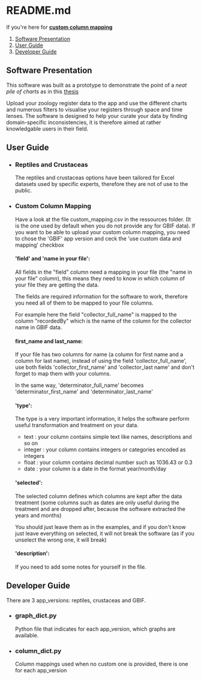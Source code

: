 # README.md

If you're here for **[custom column mapping](#custom-column-mapping)**

1. [Software Presentation](#software-presentation)
2. [User Guide](#user-guide)
3. [Developer Guide](#developer-guide)

## Software Presentation

This software was built as a prototype to demonstrate the point of a *neat pile of charts* as in this [thesis](no-link-yet)

Upload your zoology register data to the app and use the different charts and numerous filters to visualise your registers through space and time lenses.
The software is designed to help your curate your data by finding domain-specific inconsistencies, it is therefore aimed at rather knowledgable users in their field.

## User Guide

- ### Reptiles and Crustaceas

  The reptiles and crustaceas options have been tailored for Excel datasets used by specific experts, therefore they are not of use to the public.

- ### Custom Column Mapping

  Have a look at the file custom_mapping.csv in the ressources folder. (It is the one used by default when you do not provide any for GBIF data).
  If you want to be able to upload your custom column mapping, you need to chose the 'GBIF' app version and ceck the 'use custom data and mapping' checkbox

  #### 'field' and 'name in your file':
  All fields in the "field" column need a mapping in your file (the "name in your file" column), this means they need to know in which column of your file they are getting the data.

  The fields are required information for the software to work, therefore you need all of them to be mapped to your file columns.

  For example here the field "collector_full_name" is mapped to the column "recordedBy" which is the name of the column for the collector name in GBIF data.

  #### first_name and last_name:
  If your file has two columns for name (a column for first name and a column for last name), instead of using the field 'collector_full_name', use both fields 'collector_first_name' and 'collector_last name' and don't forget to map them with your columns.
  
  In the same way, 'determinator_full_name' becomes 'determinator_first_name' and 'determinator_last_name'


  #### 'type':
  The type is a very important information, it helps the software perform useful transformation and treatment on your data.
  - text : your column contains simple text like names, descriptions and so on
  - integer : your column contains integers or categories encoded as integers
  - float : your column contains decimal number such as 1036.43 or 0.3
  - date : your column is a date in the format year/month/day

  #### 'selected':
  The selected column defines which columns are kept after the data treatment (some columns such as dates are only useful during the treatment and are dropped after, because the software extracted the years and months)

  You should just leave them as in the examples, and if you don't know just leave everything on selected, it will not break the software (as if you unselect the wrong one, it will break)

  #### 'description':
  If you need to add some notes for yourself in the file.

## Developer Guide

  There are 3 app_versions: reptiles, crustaceas and GBIF.

- ### graph_dict.py
  Python file that indicates for each app_version, which graphs are available.

- ### column_dict.py
  Column mappings used when no custom one is provided, there is one for each app_version